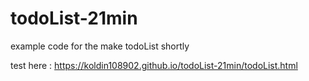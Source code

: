 # todoList-21min
example code for the make todoList shortly

test here : https://koldin108902.github.io/todoList-21min/todoList.html
